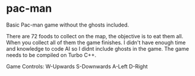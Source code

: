 # pac-man
Basic Pac-man game without the ghosts included.

There are 72 foods to collect on the map, the objective is to eat them all. When you collect all of them the game finishes.
I didn't have enough time and knowledge to code AI so I didnt include ghosts in the game.
The game needs to be compiled on Turbo C++.

Game Controls:
W-Upwards
S-Downwards
A-Left
D-Right
